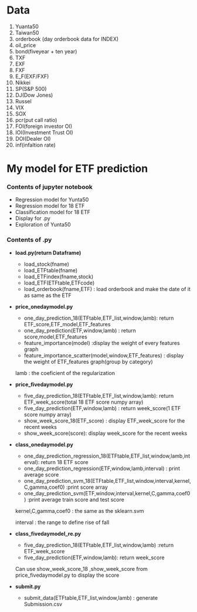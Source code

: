 # Data 
1. Yuanta50
2. Taiwan50
3. orderbook (day orderbook data for INDEX)
5. oil_price
6. bond(fiveyear + ten year)
7. TXF
8. EXF
9. FXF
10. E_F(EXF/FXF)
11. Nikkei
12. SP(S&P 500)
13. DJ(Dow Jones)
14. Russel
15. VIX
16. SOX
17. pcr(put call ratio)
18. FOI(foreign investor OI)
19. IOI(Investment Trust OI)
20. DOI(Dealer OI) 
21. inf(infaltion rate)
# My model for ETF prediction
### Contents of jupyter notebook
 - Regression model for Yunta50   
 - Regression model for 18 ETF
 - Classification model for 18 ETF
 - Display for .py
 - Exploration of Yunta50
### Contents of .py 
- **load.py(return Dataframe)**
	* load_stock(fname)
	* load_ETFtable(fname)
	* load_ETFindex(fname,stock)
	* load_ETF(ETFtable,ETFcode)
	* load_orderbook(fname,ETF) : load orderbook and make the date of it as same as the ETF
 
- **price_onedaymodel.py**
	* one_day_prediction_18(ETFtable,ETF_list,window,lamb): return ETF_score,ETF_model,ETF_features
	* one_day_prediction(ETF,window,lamb) : return score,model,ETF_features
	* feature_importance(model) :display the weight of every features graph
	* feature_importance_scatter(model,window,ETF_features) : display the weight of ETF_features graph(group by category)

     lamb : the coeficient of the regularization

 
- **price_fivedaymodel.py**
	* five_day_prediction_18(ETFtable,ETF_list,window,lamb): return ETF_week_score(total 18 ETF score numpy array)
	* five_day_prediction(ETF,window,lamb) : return week_score(1 ETF score numpy array)
	* show_week_score_18(ETF_score) : display ETF_week_score for the recent weeks
	* show_week_score(score): display week_score for the recent weeks


- **class_onedaymodel.py**
	* one_day_prediction_regression_18(ETFtable,ETF_list,window,lamb,interval): return 18 ETF score
	* one_day_prediction_regression(ETF,window,lamb,interval) : print average score
	* one_day_prediction_svm_18(ETFtable,ETF_list,window,interval,kernel,C,gamma,coef0) :print score array
	* one_day_prediction_svm(ETF,window,interval,kernel,C,gamma,coef0) :print average train score and test score
	
	kernel,C,gamma,coef0 : the same as the sklearn.svm
	
	interval : the range to define rise of fall


 
- **class_fivedaymodel_re.py**
	* five_day_prediction_18(ETFtable,ETF_list,window,lamb) :return ETF_week_score
	* five_day_prediction(ETF,window,lamb): return week_score

     Can use show_week_score_18 ,show_week_score from price_fivedaymodel.py to display the score  

 
- **submit.py**
	* submit_data(ETFtable,ETF_list,window,lamb) : generate Submission.csv

